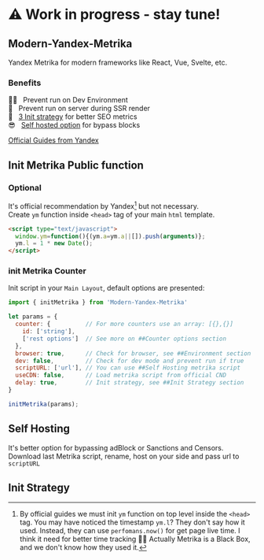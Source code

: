 
# ⚠️ Work in progress - stay tune!

## Modern-Yandex-Metrika
Yandex Metrika for modern frameworks like React, Vue, Svelte, etc.  

### Benefits
👨‍💻   Prevent run on Dev Environment  
🤖   Prevent run on server during SSR render  
🚀   [3 Init strategy](#init-strategy) for better SEO metrics  
😎   [Self hosted option](#init-strategy) for bypass blocks  

[Official Guides from Yandex](https://yandex.ru/support/metrica/index.html)


## Init Metrika Public function
### Optional

It's official recommendation by Yandex[^1] but not necessary.  
Create `ym` function inside `<head>` tag of your main `html` template.

```html
<script type="text/javascript">
  window.ym=function(){(ym.a=ym.a||[]).push(arguments)};
  ym.l = 1 * new Date();
</script>
```

[^1]: By official guides we must init `ym` function on top level inside the `<head>` tag. You may have noticed the timestamp `ym.l`? They don't say how it used. Instead, they can use `perfomans.now()` for get page live time. I think it need for better time tracking 🤷‍♂️  Actually Metrika is a Black Box, and we don't know how they used it.


### init Metrika Counter
Init script in your `Main Layout`, default options are presented:

```javascript
import { initMetrika } from 'Modern-Yandex-Metrika'

let params = {
  counter: {          // For more counters use an array: [{},{}] 
    id: ['string'],
    ['rest options']  // See more on ##Counter options section
  },
  browser: true,      // Check for browser, see ##Environment section  
  dev: false,         // Check for dev mode and prevent run if true
  scriptURL: ['url'], // You can use ##Self Hosting metrika script
  useCDN: false,      // Load metrika script from official CND 
  delay: true,        // Init strategy, see ##Init Strategy section 
}

initMetrika(params);

```

## Self Hosting
It's better option for bypassing adBlock or Sanctions and Censors.
Download last Metrika script, rename, host on your side and pass url to `scriptURL`

## Init Strategy